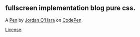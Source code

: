 fullscreen implementation blog pure css.
----------------------------------------


A [Pen](https://codepen.io/jo372/pen/gObGeBR) by [Jordan O'Hara](https://codepen.io/jo372) on [CodePen](https://codepen.io).

[License](https://codepen.io/jo372/pen/gObGeBR/license).
